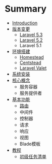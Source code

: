 # Summary

* [Introduction](README.md)
* [版本变更](版本变更.md)
    * [Laravel 5.3](laravel-53.md)
    * [Laravel 5.2](laravel.md)
    * Laravel 5.1
* [环境搭建](chapter1.md)
    * [Homestead](homestead.md)
    * [Centstead](centstead.md)
    * [Laravel Valet](laravel-valet.md)
* [系统安装](安装.md)
* [核心概念](核心概念.md)
    * 服务容器
    * 服务提供者
* [基本功能](基本功能.md)
    * [路由](路由.md)
    * 中间件
    * 控制器
    * 请求
    * 响应
    * 视图
    * Blade模板
* [教程](教程.md)
    * [初级任务清单](初级任务清单.md)

